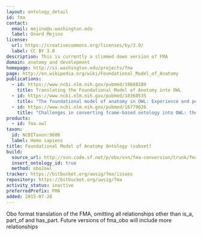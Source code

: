 ```yaml
---
layout: ontology_detail
id: fma
contact:
  email: mejino@u.washington.edu
  label: Onard Mejino
license:
  url: https://creativecommons.org/licenses/by/3.0/
  label: CC BY 3.0
description: This is currently a slimmed down version of FMA
domain: anatomy and development
homepage: http://si.washington.edu/projects/fma
page: http://en.wikipedia.org/wiki/Foundational_Model_of_Anatomy
publications:
  - id: https://www.ncbi.nlm.nih.gov/pubmed/18688289
    title: Translating the Foundational Model of Anatomy into OWL
  - id: https://www.ncbi.nlm.nih.gov/pubmed/18360535
    title: "The foundational model of anatomy in OWL: Experience and perspectives"
  - id: https://www.ncbi.nlm.nih.gov/pubmed/16779026
    title: "Challenges in converting frame-based ontology into OWL: the Foundational Model of Anatomy case-study"
products:
  - id: fma.owl
taxon:
  id: NCBITaxon:9606
  label: Homo sapiens
title: Foundational Model of Anatomy Ontology (subset)
build:
  source_url: http://svn.code.sf.net/p/obo/svn/fma-conversion/trunk/fma2_obo.obo
  insert_ontology_id: true
  method: obo2owl
tracker: https://bitbucket.org/uwsig/fma/issues
repository: https://bitbucket.org/uwsig/fma
activity_status: inactive
preferredPrefix: FMA
added: 2015-07-28
---
```


Obo format translation of the FMA, omitting all relationships other than is_a, part_of and has_part. Future versions of fma_obo will include more relationships

